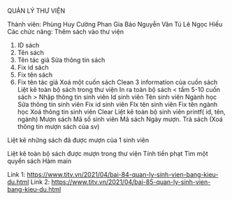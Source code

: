 QUẢN LÝ THƯ VIỆN

Thành viên:
Phùng Huy Cường
Phan Gia Bảo 
Nguyễn Văn Tú
Lê Ngọc Hiếu
Các chức năng:
Thêm sách vào thư viện
1.  ID sách
2.  Tên sách
3.  Tên tác giả
Sửa thông tin sách
1. Fix id sách
2. Fix tên sách
3. Fix tên tác giả
Xoá một cuốn sách
Clean 3 information của cuốn sách
Liệt kê toàn bộ sách trong thư viện
In ra toàn bộ sách < tầm 5-10 cuốn sách >
Nhập thông tin sinh viên
Id sinh viên
Tên sinh viên
Ngành học
Sửa thông tin sinh viên
Fix id sinh viên
FIx tên sinh viên
Fix tên ngành học
Xoá thông tin sinh viên
Clear 
Liệt kê toàn bộ sinh viên
printf( id, tên, ngành)
Mượn sách
Mã số sinh viên
Mã sách
Ngày mượn.
Trả sách (Xoá thông tin mượn sách của sv) 


Liệt kê những sách đã được mượn của 1 sinh viên


Liệt kê toàn bộ sách được mượn trong thư viện
Tính tiền phạt
Tìm một quyển sách
Hàm main

Link 1: https://www.titv.vn/2021/04/bai-84-quan-ly-sinh-vien-bang-kieu-du.html
Link 2: https://www.titv.vn/2021/04/bai-85-quan-ly-sinh-vien-bang-kieu-du.html

